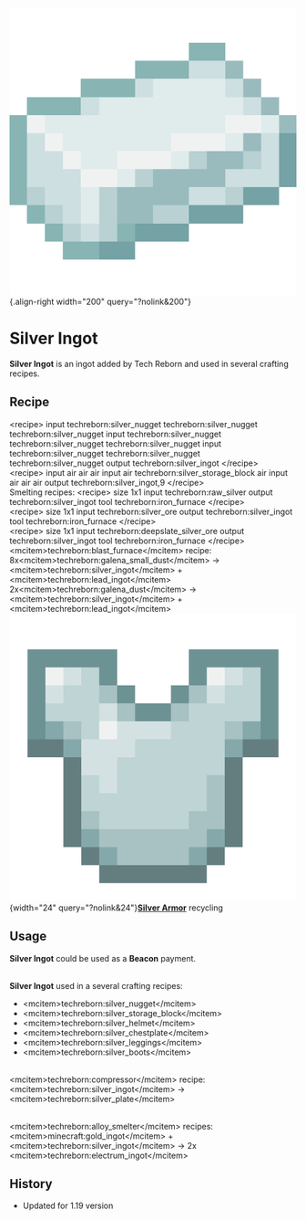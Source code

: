 ![Silver Ingot](/media/mods/techreborn/silver_ingot.png){.align-right width="200" query="?nolink&200"}

# Silver Ingot

**Silver Ingot** is an ingot added by Tech Reborn and used in several crafting recipes.

## Recipe

\<recipe\> input techreborn:silver_nugget techreborn:silver_nugget techreborn:silver_nugget input techreborn:silver_nugget techreborn:silver_nugget techreborn:silver_nugget input techreborn:silver_nugget techreborn:silver_nugget techreborn:silver_nugget output techreborn:silver_ingot \</recipe\>\
\<recipe\> input air air air input air techreborn:silver_storage_block air input air air air output techreborn:silver_ingot,9 \</recipe\>\
Smelting recipes: \<recipe\> size 1x1 input techreborn:raw_silver output techreborn:silver_ingot tool techreborn:iron_furnace \</recipe\>\
\<recipe\> size 1x1 input techreborn:silver_ore output techreborn:silver_ingot tool techreborn:iron_furnace \</recipe\>\
\<recipe\> size 1x1 input techreborn:deepslate_silver_ore output techreborn:silver_ingot tool techreborn:iron_furnace \</recipe\>\
\<mcitem\>techreborn:blast_furnace\</mcitem\> recipe:\
8x\<mcitem\>techreborn:galena_small_dust\</mcitem\> -\> \<mcitem\>techreborn:silver_ingot\</mcitem\> + \<mcitem\>techreborn:lead_ingot\</mcitem\>\
2x\<mcitem\>techreborn:galena_dust\</mcitem\> -\> \<mcitem\>techreborn:silver_ingot\</mcitem\> + \<mcitem\>techreborn:lead_ingot\</mcitem\>\
![Silver Armor](/media/mods/techreborn/silver_chestplate.png){width="24" query="?nolink&24"}**[Silver Armor](/items/armor/silver_armor)** recycling

## Usage

**Silver Ingot** could be used as a **Beacon** payment.

\
**Silver Ingot** used in a several crafting recipes:

- \<mcitem\>techreborn:silver_nugget\</mcitem\>
- \<mcitem\>techreborn:silver_storage_block\</mcitem\>
- \<mcitem\>techreborn:silver_helmet\</mcitem\>
- \<mcitem\>techreborn:silver_chestplate\</mcitem\>
- \<mcitem\>techreborn:silver_leggings\</mcitem\>
- \<mcitem\>techreborn:silver_boots\</mcitem\>

\
\<mcitem\>techreborn:compressor\</mcitem\> recipe:\
\<mcitem\>techreborn:silver_ingot\</mcitem\> -\> \<mcitem\>techreborn:silver_plate\</mcitem\>

\
\<mcitem\>techreborn:alloy_smelter\</mcitem\> recipes:\
\<mcitem\>minecraft:gold_ingot\</mcitem\> + \<mcitem\>techreborn:silver_ingot\</mcitem\> -\> 2x \<mcitem\>techreborn:electrum_ingot\</mcitem\>

## History

- Updated for 1.19 version
